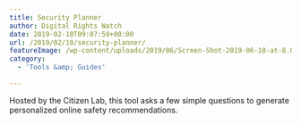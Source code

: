```yaml
---
title: Security Planner
author: Digital Rights Watch
date: 2019-02-10T09:07:59+00:00
url: /2019/02/10/security-planner/
featureImage: /wp-content/uploads/2019/06/Screen-Shot-2019-06-10-at-8.08.23-pm.png
category:
  - 'Tools &amp; Guides'

---
```

Hosted by the Citizen Lab, this tool asks a few simple questions to generate personalized online safety recommendations.
